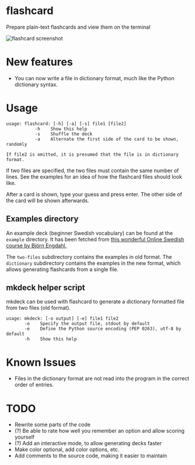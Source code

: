 # flashcard

Prepare plain-text flashcards and view them on the terminal

![flashcard screenshot](http://bugsofberk.net/assets/flashcard.png)

# New features

* You can now write a file in dictionary format, much like the Python dictionary syntax.

# Usage

    usage: flashcard: [-h] [-a] [-s] file1 [file2]
               -h    Show this help
               -s    Shuffle the deck
               -a    Alternate the first side of the card to be shown, randomly
    
    If file2 is omitted, it is presumed that the file is in dictionary format.

If two files are specified, the two files must contain the same number of lines. See the examples for an idea of how the flashcard files should look like.

After a card is shown, type your guess and press enter. The other side of the card will be shown afterwards.


## Examples directory
An example deck (beginner Swedish vocabulary) can be found at the `example` directory. It has been fetched from [this wonderful Online Swedish course by Björn Engdahl.](http://www.onlineswedish.com/main.php)

The `two-files` subdirectory contains the examples in old format. The `dictionary` subdirectory contains the examples in the new format, which allows generating flashcards from a single file.

## mkdeck helper script
mkdeck can be used with flashcard to generate a dictionary formatted file from two files (old format).

    usage: mkdeck: [-o output] [-e] file1 file2
           -o    Specify the output file, stdout by default
           -e    Define the Python source encoding (PEP 0263), utf-8 by default
           -h    Show this help

# Known Issues

* Files in the dictionary format are not read into the program in the correct order of entries.

# TODO

* Rewrite some parts of the code
* (?) Be able to rate how well you remember an option and allow scoring yourself
* (?) Add an interactive mode, to allow generating decks faster
* Make color optional, add color options, etc.
* Add comments to the source code, making it easier to maintain
